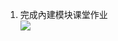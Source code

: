 1. 完成內建模块课堂作业  
   ![](https://gitee.com/qytanggit/Python_Basic/raw/master/image/Charpter14/14.1.png)


